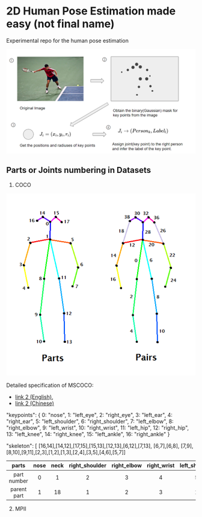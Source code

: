 # 2D Human Pose Estimation made easy (not final name)
Experimental repo for the human pose estimation

![pipeline](pipline.PNG)

## Parts or Joints numbering in Datasets
1. COCO

![coco_part_numbering](coco_part_numbering.png)

Detailed specification of MSCOCO:
- [link 2 (English)](http://www.immersivelimit.com/tutorials/create-coco-annotations-from-scratch), 
- [link 2 (Chinese)](https://zhuanlan.zhihu.com/p/29393415)

"keypoints": {
        0: "nose",
        1: "left_eye",
        2: "right_eye",
        3: "left_ear",
        4: "right_ear",
        5: "left_shoulder",
        6: "right_shoulder",
        7: "left_elbow",
        8: "right_elbow",
        9: "left_wrist",
        10: "right_wrist",
        11: "left_hip",
        12: "right_hip",
        13: "left_knee",
        14: "right_knee",
        15: "left_ankle",
        16: "right_ankle"
    }

"skeleton": [
        [16,14],[14,12],[17,15],[15,13],[12,13],[6,12],[7,13], [6,7],[6,8],
        [7,9],[8,10],[9,11],[2,3],[1,2],[1,3],[2,4],[3,5],[4,6],[5,7]]


|parts      |nose |neck |right_shoulder |right_elbow |right_wrist |left_shoulder |left_elbow |left_wrist |right_hip |right_knee|right_ankle |left_hip |left_knee |left_ankle |right_eye |left_eye |right_ear |left_ear |torso |
|:---------:|:---:|:---:|:-------------:|:----------:|:----------:|:------------:|:---------:|:---------:|:--------:|:--------:|:----------:|:-------:|:--------:|:---------:|:--------:|:-------:|:--------:|:-------:|:----:|
|part number|0    |1    |2              |3           |4           |5             |6          |7          |8         |9         |10          |11       |12        |13         |14        |15       |16        |17       |18    |
|parent part|1    |18   |1              |2           |3           |1             |5          |6          |18        |8         |9           |18       |11        |12         |0         |0        |14        |15       |18    |

2. MPII
